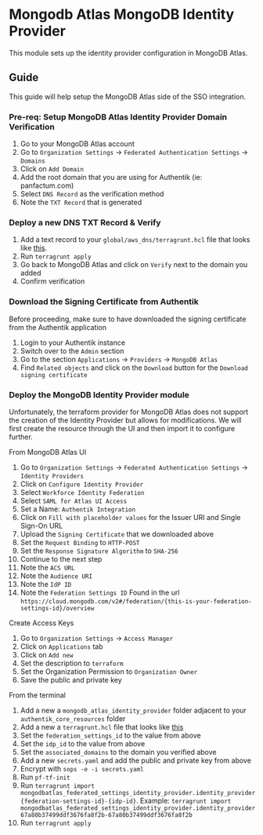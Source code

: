 # Mongodb Atlas MongoDB Identity Provider

This module sets up the identity provider configuration in MongoDB Atlas.

## Guide

This guide will help setup the MongoDB Atlas side of the SSO integration.

### Pre-req: Setup MongoDB Atlas Identity Provider Domain Verification

1. Go to your MongoDB Atlas account
2. Go to `Organization Settings` -> `Federated Authentication Settings` -> `Domains`
3. Click on `Add Domain`
4. Add the root domain that you are using for Authentik (ie: panfactum.com)
5. Select `DNS Record` as the verification method
6. Note the `TXT Record` that is generated

### Deploy a new DNS TXT Record & Verify

1. Add a text record to your `global/aws_dns/terragrunt.hcl` file that looks like [this](https://github.com/Panfactum/stack/blob/__PANFACTUM_VERSION_EDGE__/packages/reference/environments/production/global/aws_dns_records/terragrunt.hcl#118).
2. Run `terragrunt apply`
3. Go back to MongoDB Atlas and click on `Verify` next to the domain you added
4. Confirm verification

### Download the Signing Certificate from Authentik

Before proceeding, make sure to have downloaded the signing certificate from the Authentik application
1. Login to your Authentik instance
2. Switch over to the `Admin` section
3. Go to the section `Applications` -> `Providers` -> `MongoDB Atlas`
4. Find `Related objects` and click on the `Download` button for the `Download signing certificate`

### Deploy the MongoDB Identity Provider module

Unfortunately, the terraform provider for MongoDB Atlas does not support the creation of the Identity Provider but allows for modifications. 
We will first create the resource through the UI and then import it to configure further.

From MongoDB Atlas UI
1. Go to `Organization Settings` -> `Federated Authentication Settings` -> `Identity Providers`
2. Click on `Configure Identity Provider`
3. Select `Workforce Identity Federation`
4. Select `SAML for Atlas UI Access`
5. Set a Name: `Authentik Integration`
6. Click on `Fill with placeholder values` for the Issuer URI and Single Sign-On URL
7. Upload the `Signing Certificate` that we downloaded above
8. Set the `Request Binding` to `HTTP-POST`
9. Set the `Response Signature Algorithm` to `SHA-256`
10. Continue to the next step 
11. Note the `ACS URL`
12. Note the `Audience URI`
13. Note the `IdP ID`
14. Note the `Federation Settings ID` Found in the url `https://cloud.mongodb.com/v2#/federation/{this-is-your-federation-settings-id}/overview`

Create Access Keys
1. Go to `Organization Settings` -> `Access Manager`
2. Click on `Applications` tab
3. Click on `Add new`
4. Set the description to `terraform`
5. Set the Organization Permission to `Organization Owner`
6. Save the public and private key

From the terminal
1. Add a new a `mongodb_atlas_identity_provider` folder adjacent to your `authentik_core_resources` folder
2. Add a new a `terragrunt.hcl` file that looks like [this](https://github.com/Panfactum/stack/blob/__PANFACTUM_VERSION_EDGE__/packages/reference/environments/production/us-east-2/mongodb_atlas_identity_provider/terragrunt.hcl)
3. Set the `federation_settings_id` to the value from above 
4. Set the `idp_id` to the value from above
5. Set the `associated_domains` to the domain you verified above
6. Add a new `secrets.yaml` and add the public and private key from above
7. Encrypt with `sops -e -i secrets.yaml`
8. Run `pf-tf-init`
9. Run `terragrunt import mongodbatlas_federated_settings_identity_provider.identity_provider {federation-settings-id}-{idp-id}`. 
   Example: `terragrunt import mongodbatlas_federated_settings_identity_provider.identity_provider 67a80b37499ddf3676fa8f2b-67a80b37499ddf3676fa8f2b`
10. Run `terragrunt apply`